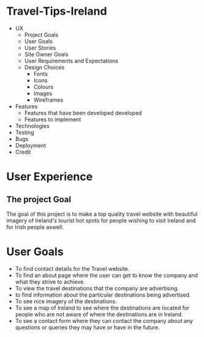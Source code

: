 # Travel-Tips-Ireland

* UX
    * Project Goals
    * User Goals
    * User Stories
    * Site Owner Goals
    * User Requirements and Expectations
    * Design Choices
        * Fonts
        * Icons
        * Colours
        * Images
        * Wireframes
* Features
    * Features that have been developed developed
    * Features to implement
* Technologies
* Testing
* Bugs
* Deployment
* Credit

# User Experience

## The project Goal 

The goal of this project is to make a top quality travel website with beautiful imagery of Ireland's tourist hot spots for people 
wishing to visit Ireland and for Irish people aswell.

# User Goals

* To find contact details for the Travel website.
* To find an about page where the user can get to know the company and what they strive to achieve.
* To view the travel destinations that the company are advertising.
* to find information about the particular destinations being advertised.
* To see nice imagery of the destinations.
* To see a map of Ireland to see where the destinations are located for people who are not aware of where the destinations are in Ireland.
* To see a contact form where they can contact the company about any questions or queries they may have or have in the future.



